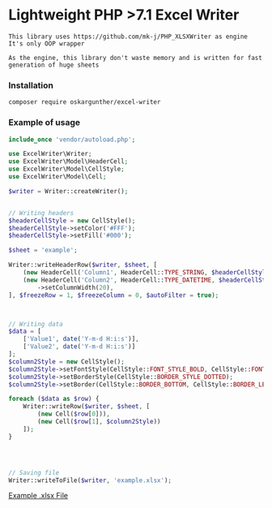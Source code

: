 # Lightweight PHP >7.1 Excel Writer

    This library uses https://github.com/mk-j/PHP_XLSXWriter as engine
    It's only OOP wrapper
    
    As the engine, this library don't waste memory and is written for fast generation of huge sheets
    

### Installation
    
    composer require oskargunther/excel-writer

### Example of usage
```php
include_once 'vendor/autoload.php';

use ExcelWriter\Writer;
use ExcelWriter\Model\HeaderCell;
use ExcelWriter\Model\CellStyle;
use ExcelWriter\Model\Cell;

$writer = Writer::createWriter();


// Writing headers
$headerCellStyle = new CellStyle();
$headerCellStyle->setColor('#FFF');
$headerCellStyle->setFill('#000');

$sheet = 'example';

Writer::writeHeaderRow($writer, $sheet, [
    (new HeaderCell('Column1', HeaderCell::TYPE_STRING, $headerCellStyle)),
    (new HeaderCell('Column2', HeaderCell::TYPE_DATETIME, $headerCellStyle))
        ->setColumnWidth(20),
], $freezeRow = 1, $freezeColumn = 0, $autoFilter = true);



// Writing data
$data = [
    ['Value1', date('Y-m-d H:i:s')],
    ['Value2', date('Y-m-d H:i:s')]
];
$column2Style = new CellStyle();
$column2Style->setFontStyle(CellStyle::FONT_STYLE_BOLD, CellStyle::FONT_STYLE_ITALIC);
$column2Style->setBorderStyle(CellStyle::BORDER_STYLE_DOTTED);
$column2Style->setBorder(CellStyle::BORDER_BOTTOM, CellStyle::BORDER_LEFT);

foreach ($data as $row) {
    Writer::writeRow($writer, $sheet, [
        (new Cell($row[0])),
        (new Cell($row[1], $column2Style))
    ]);
}




// Saving file
Writer::writeToFile($writer, 'example.xlsx');
```
 
 
[Example .xlsx File](https://github.com/oskargunther/excel-writer/raw/master/examples/example.xlsx)